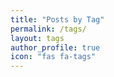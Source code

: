 ```yaml
---
title: "Posts by Tag"
permalink: /tags/
layout: tags
author_profile: true
icon: "fas fa-tags"
---
```

